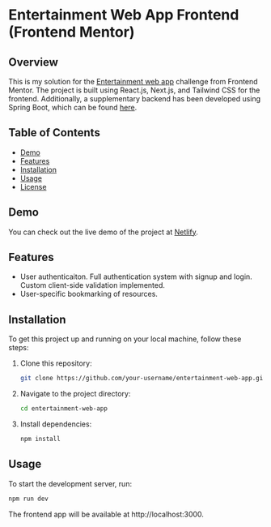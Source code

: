 # Entertainment Web App Frontend (Frontend Mentor)

## Overview

This is my solution for the [Entertainment web app](https://www.frontendmentor.io/challenges/entertainment-web-app-J-UhgAW1X) challenge from Frontend Mentor. The project is built using React.js, Next.js, and Tailwind CSS for the frontend. Additionally, a supplementary backend has been developed using Spring Boot, which can be found [here](https://github.com/jakegodsall/fm-entertainment-web-app-backend).

## Table of Contents

-   [Demo](#demo)
-   [Features](#features)
-   [Installation](#installation)
-   [Usage](#usage)
-   [License](#license)

## Demo

You can check out the live demo of the project at [Netlify](https://jakegodsall-entertainment-web-app.netlify.app).

## Features

-   User authenticaiton. Full authentication system with signup and login. Custom client-side validation implemented.
-   User-specific bookmarking of resources.

## Installation

To get this project up and running on your local machine, follow these steps:

1. Clone this repository:

    ```bash
    git clone https://github.com/your-username/entertainment-web-app.git
    ```

2. Navigate to the project directory:

    ```bash
    cd entertainment-web-app
    ```

3. Install dependencies:

    ```bash
    npm install
    ```

## Usage

To start the development server, run:

```bash
npm run dev
```

The frontend app will be available at http://localhost:3000.
